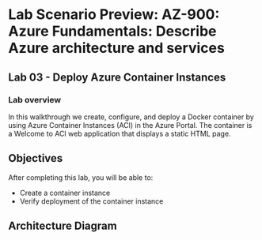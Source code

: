 # Lab Scenario Preview: AZ-900: Azure Fundamentals: Describe Azure architecture and services

## Lab 03 - Deploy Azure Container Instances

### Lab overview

In this walkthrough we create, configure, and deploy a Docker container by using Azure Container Instances (ACI) in the Azure Portal. The container is a Welcome to ACI web application that displays a static HTML page.

## Objectives

After completing this lab, you will be able to:

- Create a container instance
- Verify deployment of the container instance

## Architecture Diagram
